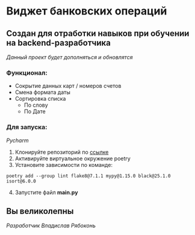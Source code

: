 # Виджет банковских операций

## Создан для отработки навыков при обучении на backend-разработчика ##

*Данный проект будет дополняться и обновлятся*

### Функционал:
 * Сокрытие данных карт / номеров счетов
 * Смена формата даты
 * Сортировка списка
    * По слову
    * По Дате


### Для запуска:
*Pycharm*

1. Клонируйте репозиторий по [ссылке](git@github.com:ngiubaba/home_work10.git)
3. Активируйте виртуальное окружение poetry
2. Установите зависимости по команде:
```
poetry add --group lint flake8@7.1.1 mypy@1.15.0 black@25.1.0 isort@6.0.0
```
4. Запустите файл **main.py**

## Вы великолепны ##
*Разработчик Владислав Рябоконь*


